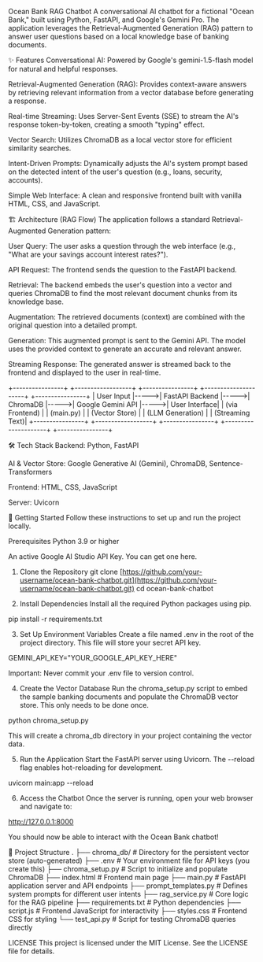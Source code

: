 Ocean Bank RAG Chatbot
A conversational AI chatbot for a fictional "Ocean Bank," built using Python, FastAPI, and Google's Gemini Pro. The application leverages the Retrieval-Augmented Generation (RAG) pattern to answer user questions based on a local knowledge base of banking documents.

✨ Features
Conversational AI: Powered by Google's gemini-1.5-flash model for natural and helpful responses.

Retrieval-Augmented Generation (RAG): Provides context-aware answers by retrieving relevant information from a vector database before generating a response.

Real-time Streaming: Uses Server-Sent Events (SSE) to stream the AI's response token-by-token, creating a smooth "typing" effect.

Vector Search: Utilizes ChromaDB as a local vector store for efficient similarity searches.

Intent-Driven Prompts: Dynamically adjusts the AI's system prompt based on the detected intent of the user's question (e.g., loans, security, accounts).

Simple Web Interface: A clean and responsive frontend built with vanilla HTML, CSS, and JavaScript.

🏗️ Architecture (RAG Flow)
The application follows a standard Retrieval-Augmented Generation pattern:

User Query: The user asks a question through the web interface (e.g., "What are your savings account interest rates?").

API Request: The frontend sends the question to the FastAPI backend.

Retrieval: The backend embeds the user's question into a vector and queries ChromaDB to find the most relevant document chunks from its knowledge base.

Augmentation: The retrieved documents (context) are combined with the original question into a detailed prompt.

Generation: This augmented prompt is sent to the Gemini API. The model uses the provided context to generate an accurate and relevant answer.

Streaming Response: The generated answer is streamed back to the frontend and displayed to the user in real-time.

+----------------+      +------------------+      +----------------+      +---------------------+      +----------------+
|   User Input   |----->|  FastAPI Backend |----->|    ChromaDB    |----->|   Google Gemini API |----->|   User Interface|
| (via Frontend) |      | (main.py)        |      | (Vector Store) |      | (LLM Generation)    |      | (Streaming Text)|
+----------------+      +------------------+      +----------------+      +---------------------+      +----------------+

🛠️ Tech Stack
Backend: Python, FastAPI

AI & Vector Store: Google Generative AI (Gemini), ChromaDB, Sentence-Transformers

Frontend: HTML, CSS, JavaScript

Server: Uvicorn

🚀 Getting Started
Follow these instructions to set up and run the project locally.

Prerequisites
Python 3.9 or higher

An active Google AI Studio API Key. You can get one here.

1. Clone the Repository
git clone [https://github.com/your-username/ocean-bank-chatbot.git](https://github.com/your-username/ocean-bank-chatbot.git)
cd ocean-bank-chatbot

2. Install Dependencies
Install all the required Python packages using pip.

pip install -r requirements.txt

3. Set Up Environment Variables
Create a file named .env in the root of the project directory. This file will store your secret API key.

GEMINI_API_KEY="YOUR_GOOGLE_API_KEY_HERE"

Important: Never commit your .env file to version control.

4. Create the Vector Database
Run the chroma_setup.py script to embed the sample banking documents and populate the ChromaDB vector store. This only needs to be done once.

python chroma_setup.py

This will create a chroma_db directory in your project containing the vector data.

5. Run the Application
Start the FastAPI server using Uvicorn. The --reload flag enables hot-reloading for development.

uvicorn main:app --reload

6. Access the Chatbot
Once the server is running, open your web browser and navigate to:

http://127.0.0.1:8000

You should now be able to interact with the Ocean Bank chatbot!

📂 Project Structure
.
├── chroma_db/              # Directory for the persistent vector store (auto-generated)
├── .env                    # Your environment file for API keys (you create this)
├── chroma_setup.py         # Script to initialize and populate ChromaDB
├── index.html              # Frontend main page
├── main.py                 # FastAPI application server and API endpoints
├── prompt_templates.py     # Defines system prompts for different user intents
├── rag_service.py          # Core logic for the RAG pipeline
├── requirements.txt        # Python dependencies
├── script.js               # Frontend JavaScript for interactivity
├── styles.css              # Frontend CSS for styling
└── test_api.py             # Script for testing ChromaDB queries directly

LICENSE
This project is licensed under the MIT License. See the LICENSE file for details.